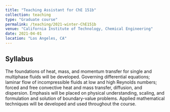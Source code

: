 ```yaml
---
title: "Teaching Assistant for ChE 151b"
collection: teaching
type: "Graduate course"
permalink: /teaching/2021-winter-ChE151b
venue: "California Institute of Technology, Chemical Engineering"
date: 2021-04-01
location: "Los Angeles, CA"
---
```




Syllabus
----

The foundations of heat, mass, and momentum transfer for single and multiphase fluids will be developed.
Governing differential equations; laminar flow of incompressible fluids at low and high Reynolds numbers; forced and free convective heat and mass transfer, diffusion, and dispersion.
Emphasis will be placed on physical understanding, scaling, and formulation and solution of boundary-value problems.
Applied mathematical techniques will be developed and used throughout the course.
